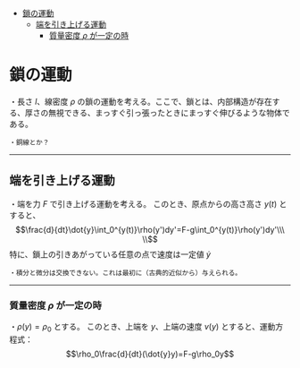 
- [鎖の運動](#鎖の運動)
  - [端を引き上げる運動](#端を引き上げる運動)
    - [質量密度 $ρ$ が一定の時](#質量密度-ρ-が一定の時)



# 鎖の運動

・長さ $l$、線密度 $\rho$ の鎖の運動を考える。ここで、鎖とは、内部構造が存在する、厚さの無視できる、まっすぐ引っ張ったときにまっすぐ伸びるような物体である。

    ・銅線とか？

---

## 端を引き上げる運動

・端を力 $F$ で引き上げる運動を考える。
このとき、原点からの高さ高さ $y(t)$ とすると、
$$\frac{d}{dt}\dot{y}\int_0^{y(t)}\rho(y')dy'=F-g\int_0^{y(t)}\rho(y')dy'\\\ \\$$
特に、鎖上の引きあがっている任意の点で速度は一定値 $\dot{y}$

    ・積分と微分は交換できない。これは最初に（古典的近似から）与えられる。


---

### 質量密度 $ρ$ が一定の時

・$\rho(y)=\rho_0$ とする。
このとき、上端を $y$、上端の速度 $v(y)$ とすると、運動方程式：
$$\rho_0\frac{d}{dt}(\dot{y}y)=F-g\rho_0y$$